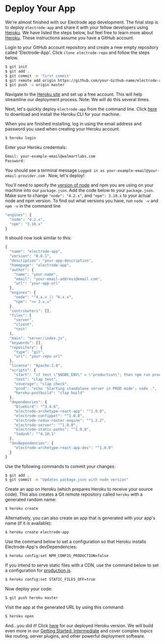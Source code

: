 # Deploy Your App

We're almost finished with our Electrode app development. The final step is to deploy `electrode-app` and share it with your fellow developers using [Heroku](https://devcenter.heroku.com/categories/deployment). We have listed the steps below, but feel free to learn more about [Heroku](https://devcenter.heroku.com/articles/getting-started-with-nodejs#introduction). These instructions assume you have a GitHub account.

Login to your GitHub account repository and create a new empty repository called 'Electrode-App'. Click `clone electrode-repo` and follow the steps below.

```bash
$ git init
$ git add .
$ git commit -m 'first commit'
$ git remote add origin https://github.com/your-Github-name/electrode-app.git
$ git push -u origin master
```

Navigate to the [Heroku site](https://signup.heroku.com/dc) and set up a free account. This will help streamline our deployment process. Note: We will do this several times.

Next, let's quickly deploy `electrode-app` from the command line. Click [here](https://devcenter.heroku.com/articles/getting-started-with-nodejs#set-up) to download and install the Heroku CLI for your machine.

When you are finished installing, log in using the email address and password you used when creating your Heroku account.

```bash
$ heroku login
```

Enter your Heroku credentials:

```bash
Email: your-example-email@walmartlabs.com
Password:
```

You should see a terminal message `Logged in as your-example-email@your-email-provider.com` . Now, let's deploy!

You'll need to specify the [version of node](https://devcenter.heroku.com/articles/node-best-practices) and npm you are using on your machine into our `package.json`. Add the code below to your `package.json`. Make sure to change `"node": "4.2.x"`, and `"npm": 3.10.x` to your actual node and npm version. To find out what versions you have, run `node -v` and `npm -v` in the command line

```js
"engines": {
  "node": "4.2.x",
  "npm": "3.10.x"
}
```

It should now look similar to this:

```js
{
  "name": "electrode-app",
  "version": "0.0.1",
  "description": "your-app-description",
  "homepage": "electrode-app",
  "author": {
    "name": "your-name",
    "email": "your-email-address@email.com",
    "url": "your-app-url"
  },
  "engines": {
    "node": "^4.x.x || ^6.x.x",
    "npm": ">= 3.x.x"
  },
  "contributors": [],
  "files": [
    "server",
    "client",
    "test"
  ],
  "main": "server/index.js",
  "keywords": [],
  "repository": {
    "type": "git",
    "url": "your-repo-url"
  },
  "license": "Apache-2.0",
  "scripts": {
    "start": "if test \"$NODE_ENV\" = \"production\"; then npm run prod; else clap dev; fi",
    "test": "clap test",
    "coverage": "clap check",
    "prod": "echo 'Starting standalone server in PROD mode'; node .",
    "heroku-postbuild": "clap build"
  },
  "dependencies": {
    "bluebird": "^3.4.6",
    "electrode-archetype-react-app": "^1.0.0",
    "electrode-confippet": "^1.0.0",
    "electrode-redux-router-engine": "^1.2.2",
    "electrode-server": "^1.0.0",
    "electrode-static-paths": "^1.0.0",
    "lodash": "^4.10.1"
  },
  "devDependencies": {
    "electrode-archetype-react-app-dev": "^1.0.0"
  }
}
```

Use the following commands to commit your changes:

```bash
$ git add .
$ git commit -m "Updates package.json with node version"
```

Create an app on Heroku (which prepares Heroku to receive your source code). This also creates a Git remote repository called `heroku` with a generated random name:

```bash
$ heroku create
```

Alternatively, you can also create an app that is generated with your app's name (if it is available):

```bash
$ heroku create electrode-app
```

Use the command below to set a configuration so that Heroku installs Electrode-App's devDependencies:

```bash
$ heroku config:set NPM_CONFIG_PRODUCTION=false
```

If you intend to serve static files with a CDN, use the command below to set a configuration for [production.js](https://github.com/electrode-io/electrode/blob/148a4f4a2e8d78443eb3bdc1cf62f4d74bf49755/packages/generator-electrode/generators/app/templates/config/production.js#L11).

```bash
$ heroku config:set STATIC_FILES_OFF=true
```

Now deploy your code:

```bash
$ git push heroku master
```

Visit the app at the generated URL by using this command:

```bash
$ heroku open
```

And...you did it! Click [here](https://first-electrode-example-app.herokuapp.com/) for our deployed Heroku version. We will build even more in our [Getting Started: Intermediate](/chapter1/intermediate/README.md) and cover complex topics like routing, server plugins, and other powerful deployment software.

